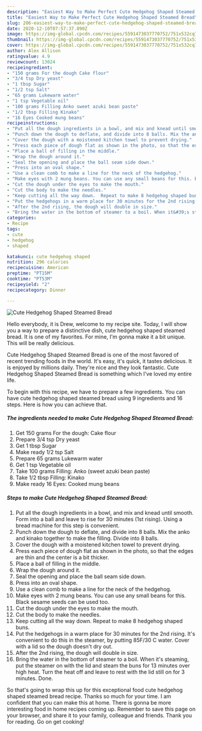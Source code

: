```yaml
---
description: "Easiest Way to Make Perfect Cute Hedgehog Shaped Steamed Bread"
title: "Easiest Way to Make Perfect Cute Hedgehog Shaped Steamed Bread"
slug: 206-easiest-way-to-make-perfect-cute-hedgehog-shaped-steamed-bread
date: 2020-12-10T07:57:37.890Z
image: https://img-global.cpcdn.com/recipes/5591473037770752/751x532cq70/cute-hedgehog-shaped-steamed-bread-recipe-main-photo.jpg
thumbnail: https://img-global.cpcdn.com/recipes/5591473037770752/751x532cq70/cute-hedgehog-shaped-steamed-bread-recipe-main-photo.jpg
cover: https://img-global.cpcdn.com/recipes/5591473037770752/751x532cq70/cute-hedgehog-shaped-steamed-bread-recipe-main-photo.jpg
author: Alex Allison
ratingvalue: 4.9
reviewcount: 13024
recipeingredient:
- "150 grams For the dough Cake flour"
- "3/4 tsp Dry yeast"
- "1 tbsp Sugar"
- "1/2 tsp Salt"
- "65 grams Lukewarm water"
- "1 tsp Vegetable oil"
- "100 grams Filling Anko sweet azuki bean paste"
- "1/2 tbsp Filling Kinako"
- "16 Eyes Cooked mung beans"
recipeinstructions:
- "Put all the dough ingredients in a bowl, and mix and knead until smooth. Form into a ball and leave to rise for 30 minutes (1st rising). Using a bread machine for this step is convenient."
- "Punch down the dough to deflate, and divide into 8 balls. Mix the anko and kinako together to make the filling. Divide into 8 balls."
- "Cover the dough with a moistened kitchen towel to prevent drying."
- "Press each piece of dough flat as shown in the photo, so that the edges are thin and the center is a bit thicker."
- "Place a ball of filling in the middle."
- "Wrap the dough around it."
- "Seal the opening and place the ball seam side down."
- "Press into an oval shape."
- "Use a clean comb to make a line for the neck of the hedgehog."
- "Make eyes with 2 mung beans. You can use any small beans for this. Black sesame seeds can be used too."
- "Cut the dough under the eyes to make the mouth."
- "Cut the body to make the needles."
- "Keep cutting all the way down.  Repeat to make 8 hedgehog shaped buns."
- "Put the hedgehogs in a warm place for 30 minutes for the 2nd rising. It&#39;s convenient to do this in the steamer, by putting 85F/30 C water. Cover with a lid so the dough doesn&#39;t dry out."
- "After the 2nd rising, the dough will double in size."
- "Bring the water in the bottom of steamer to a boil. When it&#39;s steaming, put the steamer on with the lid and steam the buns for 13 minutes over high heat. Turn the heat off and leave to rest with the lid still on for 3 minutes. Done."
categories:
- Recipe
tags:
- cute
- hedgehog
- shaped

katakunci: cute hedgehog shaped 
nutrition: 296 calories
recipecuisine: American
preptime: "PT15M"
cooktime: "PT53M"
recipeyield: "2"
recipecategory: Dinner

---
```



![Cute Hedgehog Shaped Steamed Bread](https://img-global.cpcdn.com/recipes/5591473037770752/751x532cq70/cute-hedgehog-shaped-steamed-bread-recipe-main-photo.jpg)

Hello everybody, it is Drew, welcome to my recipe site. Today, I will show you a way to prepare a distinctive dish, cute hedgehog shaped steamed bread. It is one of my favorites. For mine, I'm gonna make it a bit unique. This will be really delicious.

Cute Hedgehog Shaped Steamed Bread is one of the most favored of recent trending foods in the world. It's easy, it's quick, it tastes delicious. It is enjoyed by millions daily. They're nice and they look fantastic. Cute Hedgehog Shaped Steamed Bread is something which I've loved my entire life.




To begin with this recipe, we have to prepare a few ingredients. You can have cute hedgehog shaped steamed bread using 9 ingredients and 16 steps. Here is how you can achieve that.

<!--inarticleads1-->

##### The ingredients needed to make Cute Hedgehog Shaped Steamed Bread:

1. Get 150 grams For the dough: Cake flour
1. Prepare 3/4 tsp Dry yeast
1. Get 1 tbsp Sugar
1. Make ready 1/2 tsp Salt
1. Prepare 65 grams Lukewarm water
1. Get 1 tsp Vegetable oil
1. Take 100 grams Filling: Anko (sweet azuki bean paste)
1. Take 1/2 tbsp Filling: Kinako
1. Make ready 16 Eyes: Cooked mung beans




<!--inarticleads2-->

##### Steps to make Cute Hedgehog Shaped Steamed Bread:

1. Put all the dough ingredients in a bowl, and mix and knead until smooth. Form into a ball and leave to rise for 30 minutes (1st rising). Using a bread machine for this step is convenient.
1. Punch down the dough to deflate, and divide into 8 balls. Mix the anko and kinako together to make the filling. Divide into 8 balls.
1. Cover the dough with a moistened kitchen towel to prevent drying.
1. Press each piece of dough flat as shown in the photo, so that the edges are thin and the center is a bit thicker.
1. Place a ball of filling in the middle.
1. Wrap the dough around it.
1. Seal the opening and place the ball seam side down.
1. Press into an oval shape.
1. Use a clean comb to make a line for the neck of the hedgehog.
1. Make eyes with 2 mung beans. You can use any small beans for this. Black sesame seeds can be used too.
1. Cut the dough under the eyes to make the mouth.
1. Cut the body to make the needles.
1. Keep cutting all the way down.  Repeat to make 8 hedgehog shaped buns.
1. Put the hedgehogs in a warm place for 30 minutes for the 2nd rising. It&#39;s convenient to do this in the steamer, by putting 85F/30 C water. Cover with a lid so the dough doesn&#39;t dry out.
1. After the 2nd rising, the dough will double in size.
1. Bring the water in the bottom of steamer to a boil. When it&#39;s steaming, put the steamer on with the lid and steam the buns for 13 minutes over high heat. Turn the heat off and leave to rest with the lid still on for 3 minutes. Done.




So that's going to wrap this up for this exceptional food cute hedgehog shaped steamed bread recipe. Thanks so much for your time. I am confident that you can make this at home. There is gonna be more interesting food in home recipes coming up. Remember to save this page on your browser, and share it to your family, colleague and friends. Thank you for reading. Go on get cooking!
